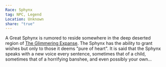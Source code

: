 ```yaml
---
Race: Sphynx
tag: NPC, Legend
Location: Unknown
share: "true"
---
```


A Great Sphynx is rumored to reside somewhere in the deep deserted region of [The Glimmering Expanse](../../Maps%20&%20Geography/Landmarks/The%20Glimmering%20Expanse.md). The Sphynx has the ability to grant wishes but only to those it deems "pure of heart". It is said that the Sphynx speaks with a new voice every sentence, sometimes that of a child, sometimes that of a horrifying banshee, and even possibly your own...